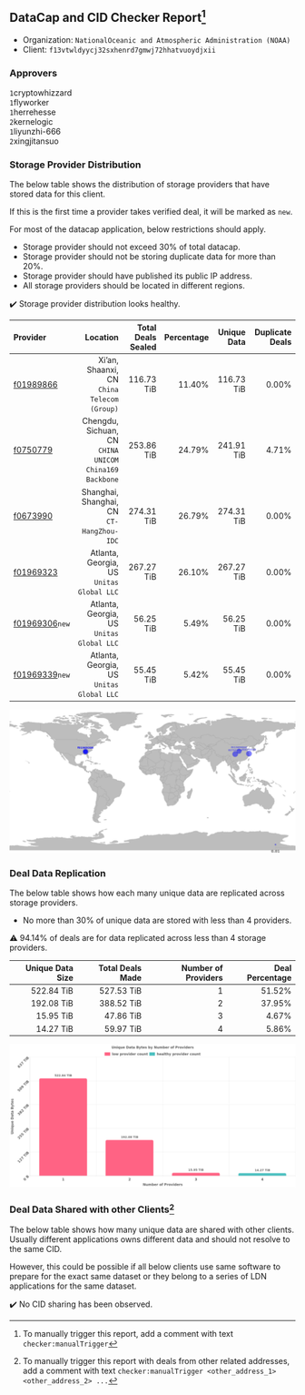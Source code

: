 ## DataCap and CID Checker Report[^1]
 - Organization: `NationalOceanic and Atmospheric Administration (NOAA)`
 - Client: `f13vtwldyycj32sxhenrd7gmwj72hhatvuoydjxii`
### Approvers
`1`cryptowhizzard<br/>`1`flyworker<br/>`1`herrehesse<br/>`2`kernelogic<br/>`1`liyunzhi-666<br/>`2`xingjitansuo

### Storage Provider Distribution
The below table shows the distribution of storage providers that have stored data for this client.

If this is the first time a provider takes verified deal, it will be marked as `new`.

For most of the datacap application, below restrictions should apply.
 - Storage provider should not exceed 30% of total datacap.
 - Storage provider should not be storing duplicate data for more than 20%.
 - Storage provider should have published its public IP address.
 - All storage providers should be located in different regions.

✔️ Storage provider distribution looks healthy.

| Provider                                                    |                                                  Location | Total Deals Sealed | Percentage | Unique Data | Duplicate Deals |
| :---------------------------------------------------------- | --------------------------------------------------------: | -----------------: | ---------: | ----------: | --------------: |
| [f01989866](https://filfox.info/en/address/f01989866)       |            Xi’an, Shaanxi, CN<br/>`China Telecom (Group)` |         116.73 TiB |     11.40% |  116.73 TiB |           0.00% |
| [f0750779](https://filfox.info/en/address/f0750779)         | Chengdu, Sichuan, CN<br/>`CHINA UNICOM China169 Backbone` |         253.86 TiB |     24.79% |  241.91 TiB |           4.71% |
| [f0673990](https://filfox.info/en/address/f0673990)         |              Shanghai, Shanghai, CN<br/>`CT-HangZhou-IDC` |         274.31 TiB |     26.79% |  274.31 TiB |           0.00% |
| [f01969323](https://filfox.info/en/address/f01969323)       |              Atlanta, Georgia, US<br/>`Unitas Global LLC` |         267.27 TiB |     26.10% |  267.27 TiB |           0.00% |
| [f01969306](https://filfox.info/en/address/f01969306)`new`  |              Atlanta, Georgia, US<br/>`Unitas Global LLC` |          56.25 TiB |      5.49% |   56.25 TiB |           0.00% |
| [f01969339](https://filfox.info/en/address/f01969339)`new`  |              Atlanta, Georgia, US<br/>`Unitas Global LLC` |          55.45 TiB |      5.42% |   55.45 TiB |           0.00% |

<img src="https://raw.githubusercontent.com/data-preservation-programs/filplus-checker-assets/main/filecoin-project/filecoin-plus-large-datasets/issues/1483/1677593012587.png"/>

### Deal Data Replication
The below table shows how each many unique data are replicated across storage providers.

- No more than 30% of unique data are stored with less than 4 providers.

⚠️ 94.14% of deals are for data replicated across less than 4 storage providers.

| Unique Data Size | Total Deals Made | Number of Providers | Deal Percentage |
| ---------------: | ---------------: | ------------------: | --------------: |
|       522.84 TiB |       527.53 TiB |                   1 |          51.52% |
|       192.08 TiB |       388.52 TiB |                   2 |          37.95% |
|        15.95 TiB |        47.86 TiB |                   3 |           4.67% |
|        14.27 TiB |        59.97 TiB |                   4 |           5.86% |

<img src="https://raw.githubusercontent.com/data-preservation-programs/filplus-checker-assets/main/filecoin-project/filecoin-plus-large-datasets/issues/1483/1677593013193.png"/>

### Deal Data Shared with other Clients[^3]
The below table shows how many unique data are shared with other clients.
Usually different applications owns different data and should not resolve to the same CID.

However, this could be possible if all below clients use same software to prepare for the exact same dataset or they belong to a series of LDN applications for the same dataset.

✔️ No CID sharing has been observed.

[^1]: To manually trigger this report, add a comment with text `checker:manualTrigger`

[^2]: Deals from those addresses are combined into this report as they are specified with `checker:manualTrigger`

[^3]: To manually trigger this report with deals from other related addresses, add a comment with text `checker:manualTrigger <other_address_1> <other_address_2> ...`
